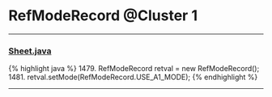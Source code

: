 # RefModeRecord @Cluster 1

***

### [Sheet.java](https://searchcode.com/codesearch/view/15642365/)
{% highlight java %}
1479. RefModeRecord retval = new RefModeRecord();
1481. retval.setMode(RefModeRecord.USE_A1_MODE);
{% endhighlight %}

***

